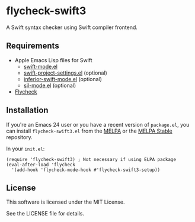 # flycheck-swift3

A Swift syntax checker using Swift compiler frontend.

## Requirements

* Apple Emacs Lisp files for Swift
  * [swift-mode.el](https://raw.githubusercontent.com/apple/swift/master/utils/swift-mode.el)
  * [swift-project-settings.el](https://raw.githubusercontent.com/apple/swift/master/utils/swift-project-settings.el) (optional)
  * [inferior-swift-mode.el](https://raw.githubusercontent.com/apple/swift/master/utils/inferior-swift-mode.el) (optional)
  * [sil-mode.el](https://raw.githubusercontent.com/apple/swift/master/utils/sil-mode.el) (optional)
* [Flycheck](http://www.flycheck.org/)

## Installation

If you're an Emacs 24 user or you have a recent version of `package.el`, you can install `flycheck-swift3.el` from the [MELPA](https://melpa.org/) or the [MELPA Stable](https://stable.melpa.org/) repository.

In your `init.el`:

```elisp
(require 'flycheck-swift3) ; Not necessary if using ELPA package
(eval-after-load 'flycheck
  '(add-hook 'flycheck-mode-hook #'flycheck-swift3-setup))
```

## License

This software is licensed under the MIT License.

See the LICENSE file for details.

